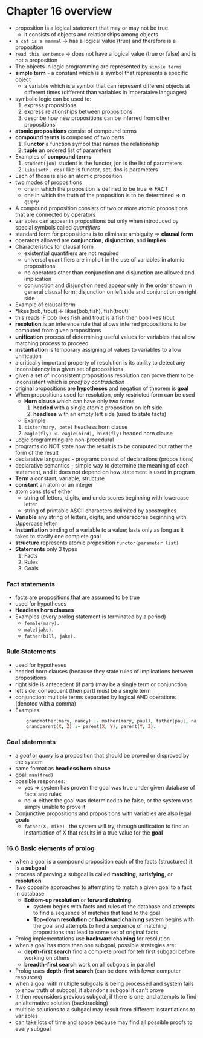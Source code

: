 # Chapter 16 overview
- proposition is a logical statement that may or may not be true.
    - it consists of objects and relationships among objects
- `a cat is a mammal` -> has a logical value (true) and therefore is a proposition
- `read this sentence` -> does not have a logical value (true or false) and is not a proposition
- The objects in logic programming are represented by `simple terms`
- **simple term** - a constant which is a symbol that represents a specific object
    - a variable which is a symbol that can represent different objects at different times (different than variables in imperataive languages)
- symbolic logic can be used to:
    1. express propositions
    2. express relationships between propositions
    3. describe how new propositions can be inferred from other propositions
- **atomic propositions** consist of compound terms
- **compound terms** is composed of two parts
    1. **Functor** a function symbol that names the relationship
    2. **tuple** an ordered list of parameters
- Examples of **compound terms**
    1. `student(jon)` student is the functor, jon is the list of parameters
    2. `like(seth, dos)` like is functor, set, dos is parameters
- Each of those is also an atomic proposition
-  two modes of propositions
    - one in which the proposition is defined to be true => *FACT*
    - one in which the truth of the proposition is to be determined => *a query*
- A compound proposition consists of two or more atomic propositions that are connected by operators
- variables can appear in propositions but only when introduced by special symbols called *quantifiers*
- standard form for propositions is to eliminate ambiguity => **clausal form**
- operators allowed are **conjunction**, **disjunction**, and **implies**
- Characteristics for clausal form
    - existential quantifiers are not required
    - universal quantifiers are implicit in the use of variables in atomic propositions
    - no operators other than conjunction and disjunction are allowed and implication
    - conjunction and disjunction need appear only in the order shown in general clausal form: disjunction on left side and conjunction on right side
- Example of clausal form
- *likes(bob, trout) <- likes(bob,fish), fish(trout)`
- this reads IF bob likes fish and trout is a fish then bob likes trout
- **resolution** is an inference rule that allows inferred propositions to be computed from given propositions
- **unification** process of determining useful values for variables that allow matching process to proceed
- **instantiation** is temporary assigning of values to variables to allow unification
- a critically important property of resolution is its ability to detect any inconsistency in a given set of propositions
- given a set of inconsistent propositions resolution can prove them to be inconsistent which is *proof by contradiction*
- original propositions are **hypotheses** and negation of theorem is **goal**
- When propositions used for resolution, only restricted form can be used
    - **Horn clause** which can have only two forms
        1. **headed** with a single atomic proposition on left side
        2. **headless** with an empty left side (used to state facts)
    - Example
    1. `sister(mary, pete)` headless horn clause
    2. `eagle(fly) <- eagle(bird), bird(fly)` headed horn clause
- Logic programming are non-procedural
- programs do NOT state how the result is to be computed but rather the form of the result
- declarative languages - programs consist of declarations (propositions)
- declarative semantics - simple way to determine the meaning of each statement, and it does not depend on how statement is used in program
- **Term** a constant, variable, structure
- **constant** an atom or an integer
- atom consists of either
    - string of letters, digits, and underscores beginning with lowercase letter
    - string of printable ASCII characters delimited by apostrophes
- **Variable** any string of letters, digits, and underscores beginning with Uppercase letter
- **Instantiation** binding of a variable to a value; lasts only as long as it takes to stasify one complete goal
- **structure** represents atomic proposition `functor(parameter list)`
- **Statements** only 3 types
    1. Facts
    2. Rules
    3. Goals
### Fact statements
- facts are propositions that are assumed to be true
- used for hypotheses
- **Headless horn clauses**
- Examples (every prolog statement is terminated by a period)
    - `female(mary).`
    - `male(jake).`
    - `father(bill, jake).`
### Rule Statements
- used for hypotheses
- headed horn clauses (because they state rules of implications between propositions
- right side is antecedent (if part) (may be a single term or conjunction
- left side: consequent (then part) must be a single term
- conjunction: multiple terms separated by logical AND operations (denoted with a comma)
- Examples
    ```prolog
        grandmother(mary, nancy) :- mother(mary, paul), father(paul, nancy).
        grandparent(X, Z) :- parent(X, Y), parent(Y, Z).
    ```
### Goal statements
- a *goal* or *query* is a proposition that should be proved or disproved by the system
- same format as **headless horn clause**
- goal: `man(fred)`
- possible responses: 
    - yes => system has proven the goal was true under given database of facts and rules
    - no => either the goal was determined to be false, or the system was simply unable to prove it
- Conjunctive propositions and propositions with variables are also legal **goals**
    - `father(X, mike).` the system will try, through unification to find an instantiation of X that results in a true value for the **goal**
### 16.6 Basic elements of prolog
- when a goal is a compound proposition each of the facts (structures) it is a **subgoal**
- process of proving a subgoal is called **matching**, **satisfying**, or **resolution**
- Two opposite approaches to attempting to match a given goal to a fact in database
    - **Bottom-up resolution** or **forward chaining**. 
        - system begins with facts and rules of the database and attempts to find a sequence of matches that lead to the goal
        - **Top-down resolution** or **backward chaining** system begins with the goal and attempts to find a sequence of matching propositions that lead to some set of original facts
- Prolog implementations use **backward chaining** for resolution
- when a goal has more than one subgoal, possible strategies are:
    - **depth-first search** find a complete proof for teh first subgaol before working on others
    - **breadth-first search** work on all subgoals in parallel
- Prolog uses **depth-first search** (can be done with fewer computer resources)
- when a goal with multiple subgoals is being processed and system fails to show truth of subgoal, it abandons subgoal it can't prove
- It then reconsiders previous subgoal, if there is one, and attempts to find an alternative solution (backtracking)
- multiple solutions to a subgaol may result from different instantiations to variables
- can take lots of time and space because may find all possible proofs to every subgoal
